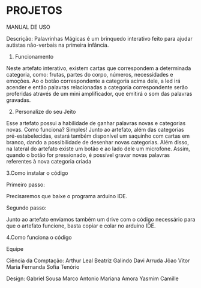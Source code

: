 # PROJETOS #

MANUAL DE USO

Descrição:
Palavrinhas Mágicas é um brinquedo interativo feito para ajudar autistas não-verbais na primeira infância.

1. Funcionamento

Neste artefato interativo, existem cartas que correspondem a determinada categoria, como: frutas, partes do corpo, números, necessidades e emoções. Ao o botão correspondente a categoria acima dele, a led irá acender e então palavras relacionadas a categoria correspondente serão proferidas através de um mini amplificador, que emitirá o som das palavras gravadas.

2. Personalize do seu Jeito

Esse artefato possui a habilidade de ganhar palavras novas e categorias novas. Como funciona? Simples! Junto ao artefato, além das categorias pré-estabelecidas, estará também disponível um saquinho com cartas em branco, dando a possibilidade de desenhar novas categorias. Além disso, na lateral do artefato existe um botão e ao lado dele um microfone. Assim, quando o botão for pressionado, é possível gravar novas palavras referentes à nova categoria criada

3.Como instalar o código

Primeiro passo:

Precisaremos que baixe o programa arduino IDE.

 Segundo passo:
 
 Junto ao artefato enviamos também um drive com o código necessário para que o artefato funcione, basta copiar e colar no arduino IDE.
 
 4.Como funciona o código
 
Equipe

Ciência da Comptação:
Arthur Leal
Beatriz Galindo
Davi Arruda
Jõao Vitor
Maria Fernanda 
Sofia Tenório

Design:
Gabriel Sousa
Marco Antonio
Mariana Amora
Yasmim Camille

